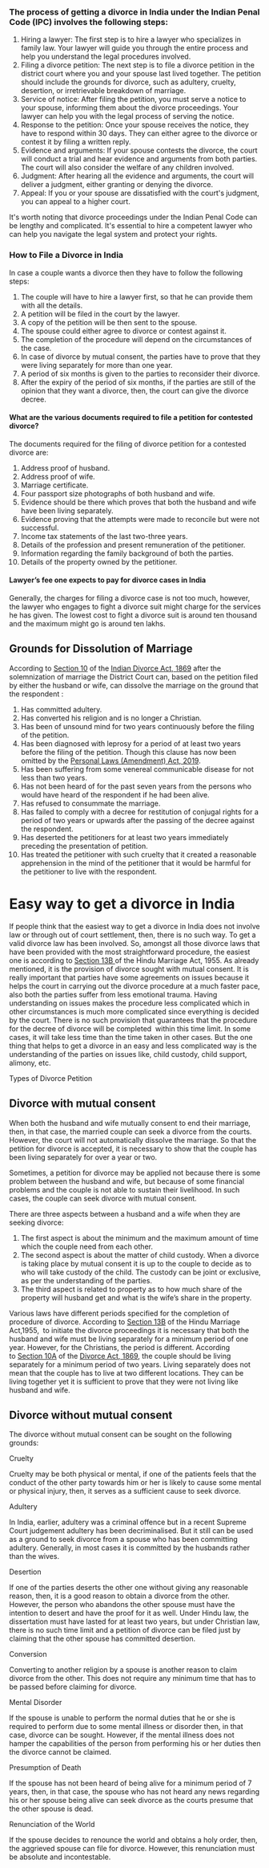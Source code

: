 ### The process of getting a divorce in India under the Indian Penal Code (IPC) involves the following steps:

1. Hiring a lawyer: The first step is to hire a lawyer who specializes in family law. Your lawyer will guide you through the entire process and help you understand the legal procedures involved.
1. Filing a divorce petition: The next step is to file a divorce petition in the district court where you and your spouse last lived together. The petition should include the grounds for divorce, such as adultery, cruelty, desertion, or irretrievable breakdown of marriage.
1. Service of notice: After filing the petition, you must serve a notice to your spouse, informing them about the divorce proceedings. Your lawyer can help you with the legal process of serving the notice.
1. Response to the petition: Once your spouse receives the notice, they have to respond within 30 days. They can either agree to the divorce or contest it by filing a written reply.
1. Evidence and arguments: If your spouse contests the divorce, the court will conduct a trial and hear evidence and arguments from both parties. The court will also consider the welfare of any children involved.
1. Judgment: After hearing all the evidence and arguments, the court will deliver a judgment, either granting or denying the divorce.
1. Appeal: If you or your spouse are dissatisfied with the court's judgment, you can appeal to a higher court.

It's worth noting that divorce proceedings under the Indian Penal Code can be lengthy and complicated. It's essential to hire a competent lawyer who can help you navigate the legal system and protect your rights.

### How to File a Divorce in India

In case a couple wants a divorce then they have to follow the following steps:

1. The couple will have to hire a lawyer first, so that he can provide them with all the details.
1. A petition will be filed in the court by the lawyer.
1. A copy of the petition will be then sent to the spouse.
1. The spouse could either agree to divorce or contest against it.
1. The completion of the procedure will depend on the circumstances of the case.
1. In case of divorce by mutual consent, the parties have to prove that they were living separately for more than one year.
1. A period of six months is given to the parties to reconsider their divorce.
1. After the expiry of the period of six months, if the parties are still of the opinion that they want a divorce, then, the court can give the divorce decree.

#### What are the various documents required to file a petition for contested divorce?

The documents required for the filing of divorce petition for a contested divorce are:

1. Address proof of husband.
1. Address proof of wife.
1. Marriage certificate.
1. Four passport size photographs of both husband and wife.
1. Evidence should be there which proves that both the husband and wife have been living separately.
1. Evidence proving that the attempts were made to reconcile but were not successful.
1. Income tax statements of the last two-three years.
1. Details of the profession and present remuneration of the petitioner.
1. Information regarding the family background of both the parties.
1. Details of the property owned by the petitioner.


#### Lawyer’s fee one expects to pay for divorce cases in India
Generally, the charges for filing a divorce case is not too much, however, the lawyer who engages to fight a divorce suit might charge for the services he has given. The lowest cost to fight a divorce suit is around ten thousand and the maximum might go is around ten lakhs.

## Grounds for Dissolution of Marriage 

According to [Section 10](https://indiankanoon.org/doc/1387951/) of the [Indian Divorce Act, 1869](https://indiankanoon.org/doc/806295/) after the solemnization of marriage the District Court can, based on the petition filed by either the husband or wife, can dissolve the marriage on the ground that the respondent :

1. Has committed adultery. 
1. Has converted his religion and is no longer a Christian.
1. Has been of unsound mind for two years continuously before the filing of the petition.
1. Has been diagnosed with leprosy for a period of at least two years before the filing of the petition. Though this clause has now been omitted by the [Personal Laws (Amendment) Act, 2019](https://www.scconline.com/blog/post/2019/02/25/personal-laws-amendment-act-2019-notified/).
1. Has been suffering from some venereal communicable disease for not less than two years.
1. Has not been heard of for the past seven years from the persons who would have heard of the respondent if he had been alive.
1. Has refused to consummate the marriage.
1. Has failed to comply with a decree for restitution of conjugal rights for a period of two years or upwards after the passing of the decree against the respondent.
1. Has deserted the petitioners for at least two years immediately preceding the presentation of petition.
1. Has treated the petitioner with such cruelty that it created a reasonable apprehension in the mind of the petitioner that it would be harmful for the petitioner to live with the respondent.


# Easy way to get a divorce in India
If people think that the easiest way to get a divorce in India does not involve law or through out of court settlement, then, there is no such way. To get a valid divorce law has been involved. So, amongst all those divorce laws that have been provided with the most straightforward procedure, the easiest one is according to [Section 13B ](https://indiankanoon.org/doc/439618/)of the Hindu Marriage Act, 1955. As already mentioned, it is the provision of divorce sought with mutual consent. It is really important that parties have some agreements on issues because it helps the court in carrying out the divorce procedure at a much faster pace, also both the parties suffer from less emotional trauma. Having understanding on issues makes the procedure less complicated which in other circumstances is much more complicated since everything is decided by the court. There is no such provision that guarantees that the procedure for the decree of divorce will be completed  within this time limit. In some cases, it will take less time than the time taken in other cases. But the one thing that helps to get a divorce in an easy and less complicated way is the understanding of the parties on issues like, child custody, child support, alimony, etc.

Types of Divorce Petition

## Divorce with mutual consent

When both the husband and wife mutually consent to end their marriage, then, in that case, the married couple can seek a divorce from the courts. However, the court will not automatically dissolve the marriage. So that the petition for divorce is accepted, it is necessary to show that the couple has been living separately for over a year or two. 

Sometimes, a petition for divorce may be applied not because there is some problem between the husband and wife, but because of some financial problems and the couple is not able to sustain their livelihood. In such cases, the couple can seek divorce with mutual consent.

There are three aspects between a husband and a wife when they are seeking divorce:

1. The first aspect is about the minimum and the maximum amount of time which the couple need from each other.
1. The second aspect is about the matter of child custody. When a divorce is taking place by mutual consent it is up to the couple to decide as to who will take custody of the child. The custody can be joint or exclusive, as per the understanding of the parties.
1. The third aspect is related to property as to how much share of the property will husband get and what is the wife’s share in the property.

Various laws have different periods specified for the completion of procedure of divorce. According to [Section 13B](https://indiankanoon.org/doc/439618/) of the Hindu Marriage Act,1955,  to initiate the divorce proceedings it is necessary that both the husband and wife must be living separately for a minimum period of one year. However, for the Christians, the period is different. According to [Section 10A](https://indiankanoon.org/doc/806295/) of the [Divorce Act, 1869](https://indiankanoon.org/doc/806295/), the couple should be living separately for a minimum period of two years. Living separately does not mean that the couple has to live at two different locations. They can be living together yet it is sufficient to prove that they were not living like husband and wife.





## Divorce without mutual consent

The divorce without mutual consent can be sought on the following grounds:

Cruelty 

Cruelty may be both physical or mental, if one of the patients feels that the conduct of the other party towards him or her is likely to cause some mental or physical injury, then, it serves as a sufficient cause to seek divorce.

Adultery

In India, earlier, adultery was a criminal offence but in a recent Supreme Court judgement adultery has been decriminalised. But it still can be used as a ground to seek divorce from a spouse who has been committing adultery. Generally, in most cases it is committed by the husbands rather than the wives.

Desertion

If one of the parties deserts the other one without giving any reasonable reason, then, it is a good reason to obtain a divorce from the other. However, the person who abandons the other spouse must have the intention to desert and have the proof for it as well. Under Hindu law, the dissertation must have lasted for at least two years, but under Christian law, there is no such time limit and a petition of divorce can be filed just by claiming that the other spouse has committed desertion.

Conversion 

Converting to another religion by a spouse is another reason to claim divorce from the other. This does not require any minimum time that has to be passed before claiming for divorce.

Mental Disorder

If the spouse is unable to perform the normal duties that he or she is required to perform due to some mental illness or disorder then, in that case, divorce can be sought. However, if the mental illness does not hamper the capabilities of the person from performing his or her duties then the divorce cannot be claimed.

Presumption of Death

If the spouse has not been heard of being alive for a minimum period of 7 years, then, in that case, the spouse who has not heard any news regarding his or her spouse being alive can seek divorce as the courts presume that the other spouse is dead.

Renunciation of the World 

If the spouse decides to renounce the world and obtains a holy order, then, the aggrieved spouse can file for divorce. However, this renunciation must be absolute and incontestable.
